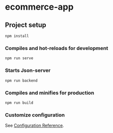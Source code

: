 # ecommerce-app

## Project setup
```
npm install
```

### Compiles and hot-reloads for development
```
npm run serve
```

### Starts Json-server
```
npm run backend
```

### Compiles and minifies for production
```
npm run build
```

### Customize configuration
See [Configuration Reference](https://cli.vuejs.org/config/).
